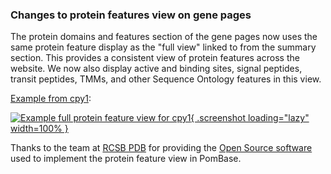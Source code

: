 ### Changes to protein features view on gene pages
<!-- pombase_flags: frontpage -->
<!-- newsfeed_thumbnail: pombase-logo-32x32px.png -->

The protein domains and features section of the gene pages now uses
the same protein feature display as the "full view" linked to
from the summary section.  This provides a consistent view of protein
features across the website. We now also display active and binding
sites, signal peptides, transit peptides, TMMs, and other Sequence
Ontology features in this view.

[Example from cpy1](gene/SPAC19G12.10c):

[![Example full protein feature view for cpy1](assets/newsfeed/feature-full-view-cpy1.png){ .screenshot loading="lazy" width=100% }](assets/newsfeed/feature-full-view-cpy1-big.png)

Thanks to the team at [RCSB PDB](https://www.rcsb.org/) for providing
the [Open Source software](https://github.com/rcsb/rcsb-saguaro) used
to implement the protein feature view in PomBase.
